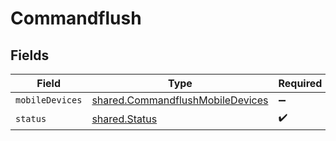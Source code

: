 # Commandflush


## Fields

| Field                                                                                       | Type                                                                                        | Required                                                                                    | Description                                                                                 |
| ------------------------------------------------------------------------------------------- | ------------------------------------------------------------------------------------------- | ------------------------------------------------------------------------------------------- | ------------------------------------------------------------------------------------------- |
| `mobileDevices`                                                                             | [shared.CommandflushMobileDevices](../../../sdk/models/shared/commandflushmobiledevices.md) | :heavy_minus_sign:                                                                          | N/A                                                                                         |
| `status`                                                                                    | [shared.Status](../../../sdk/models/shared/status.md)                                       | :heavy_check_mark:                                                                          | N/A                                                                                         |